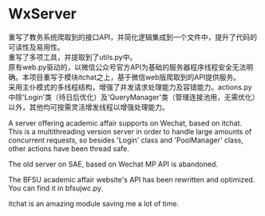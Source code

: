 # WxServer  
 重写了教务系统爬取到的接口API，并简化逻辑集成到一个文件中，提升了代码的可读性及易用性。  
 重写了多项工具，并提取到了utils.py中。  
 原有web.py驱动的，以微信公众号官方API为基础的服务器程序线程安全无法明确。本项目重写于模块itchat之上，基于微信web版爬取到的API提供服务。  
 采用主仆模式的多线程结构，增强了并发请求处理能力及容错能力。actions.py 中除'Login'类（待日后优化）及'QueryManager'类（管理连接池用，无需优化）以外，其他均可按需灵活增发线程以增强处理能力。  
 
A server offering academic affair supports on Wechat, based on itchat.  
This is a multithreading version server in order to handle large amounts of concurrent requests, so besides 'Login' class and 'PoolManager' class, other actions have been thread safe.  

The old server on SAE, based on Wechat MP API is abandoned.  

The BFSU academic affair website's API has been rewritten and optimized. You can find it in bfsujwc.py.  

itchat is an amazing module saving me a lot of time.  
